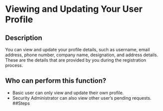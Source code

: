 # Viewing and Updating Your User Profile
## Description
You can view and update your profile details, such as username, email address, phone number, company name, designation, and address details. These are the details that are provided by you during the registration process.
## Who can perform this function?
* Basic user can only view and update their own profile.
* Security Administrator can also view other user’s pending requests.
##Steps
